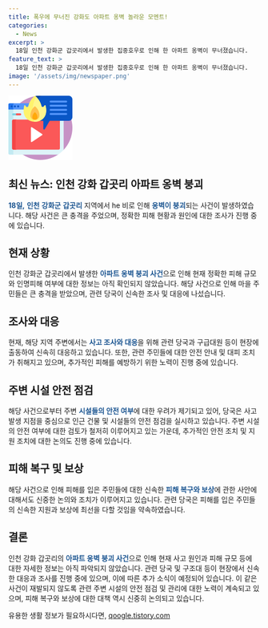 ```yaml
---
title: 폭우에 무너진 강화도 아파트 옹벽 놀라운 모멘트!
categories:
  - News
excerpt: >
  18일 인천 강화군 갑곳리에서 발생한 집중호우로 인해 한 아파트 옹벽이 무너졌습니다. 
feature_text: >
  18일 인천 강화군 갑곳리에서 발생한 집중호우로 인해 한 아파트 옹벽이 무너졌습니다. 
image: '/assets/img/newspaper.png'
---
```


<p><img src="/assets/img/news.png" alt="rentncar 속보" /></p>

<h2 data-ke-size="size26">최신 뉴스: 인천 강화 갑곳리 아파트 옹벽 붕괴</h2>

<p data-ke-size="size16"><b><span style="color: #1a5490;">18일,</span></b> <b><span style="color: #1a5490;">인천</span></b> <b><span style="color: #1a5490;">강화군</span></b> <b><span style="color: #1a5490;">갑곳리</span></b> 지역에서 he 비로 인해 <b><span style="color: #1a5490;">옹벽이 붕괴</span></b>되는 사건이 발생하였습니다. 해당 사건은 큰 충격을 주었으며, 정확한 피해 현황과 원인에 대한 조사가 진행 중에 있습니다.</p>

<h2 data-ke-size="size26">현재 상황</h2>

<p data-ke-size="size16">인천 강화군 갑곳리에서 발생한 <b><span style="color: #1a5490;">아파트 옹벽 붕괴 사건</span></b>으로 인해 현재 정확한 피해 규모와 인명피해 여부에 대한 정보는 아직 확인되지 않았습니다. 해당 사건으로 인해 마을 주민들은 큰 충격을 받았으며, 관련 당국이 신속한 조사 및 대응에 나섰습니다.</p>

<h2 data-ke-size="size26">조사와 대응</h2>

<p data-ke-size="size16">현재, 해당 지역 주변에서는 <b><span style="color: #1a5490;">사고 조사와 대응</span></b>을 위해 관련 당국과 구급대원 등이 현장에 출동하여 신속히 대응하고 있습니다. 또한, 관련 주민들에 대한 안전 안내 및 대피 조치가 취해지고 있으며, 추가적인 피해를 예방하기 위한 노력이 진행 중에 있습니다.</p>

<h2 data-ke-size="size26">주변 시설 안전 점검</h2>

<p data-ke-size="size16">해당 사건으로부터 주변 <b><span style="color: #1a5490;">시설들의 안전 여부</span></b>에 대한 우려가 제기되고 있어, 당국은 사고 발생 지점을 중심으로 인근 건물 및 시설들의 안전 점검을 실시하고 있습니다. 주변 시설의 안전 여부에 대한 검토가 철저히 이루어지고 있는 가운데, 추가적인 안전 조치 및 지원 조치에 대한 논의도 진행 중에 있습니다.</p>

<h2 data-ke-size="size26">피해 복구 및 보상</h2>

<p data-ke-size="size16">해당 사건으로 인해 피해를 입은 주민들에 대한 신속한 <b><span style="color: #1a5490;">피해 복구와 보상</span></b>에 관한 사안에 대해서도 신중한 논의와 조치가 이루어지고 있습니다. 관련 당국은 피해를 입은 주민들의 신속한 지원과 보상에 최선을 다할 것임을 약속하였습니다.</p>

<h2 data-ke-size="size26">결론</h2>

<p data-ke-size="size16">인천 강화 갑곳리의 <b><span style="color: #1a5490;">아파트 옹벽 붕괴 사건</span></b>으로 인해 현재 사고 원인과 피해 규모 등에 대한 자세한 정보는 아직 파악되지 않았습니다. 관련 당국 및 구조대 등이 현장에서 신속한 대응과 조사를 진행 중에 있으며, 이에 따른 추가 소식이 예정되어 있습니다. 이 같은 사건이 재발되지 않도록 관련 주변 시설의 안전 점검 및 관리에 대한 노력이 계속되고 있으며, 피해 복구와 보상에 대한 대책 역시 신중히 논의되고 있습니다.</p>
유용한 생활 정보가 필요하시다면, <a href="https://qoogle.tistory.com" rel="dofollow">qoogle.tistory.com</a>


